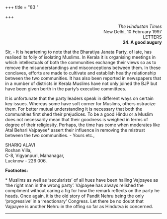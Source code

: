 +++
title = "83 "

+++
<div align="right">

*The Hindustan Times*  
New Delhi, 10 February 1997  
LETTERS  
**24. A good augury**

</div>

Sir, - It is heartening to note that the Bharatiya Janata Party, of
late, has realised its folly of isolating Muslims. In Kerala it is
organising meetings in which intellectuals of both the communities
exchange their views so as to remove the misunderstandings and
misconceptions between them. In these conclaves, efforts are made to
cultivate and establish healthy relationship between the two
communities. It has also been reported in newspapers that in a number of
districts in Kerala Muslims have not only joined the BJP but have been
given berth in the party’s executive committees.

It is unfortunate that the party leaders speak in different ways on
certain key issues. Whereas some have soft corner for Muslims, others
ostracize them. For better mutual understanding it is necessary that
both the communities first shed their prejudices. To be a good Hindu or
a Muslim does not necessarily mean that their goodness is weighed in
terms of degree of their religiosity. Perhaps, the time has come when
moderates like Atal Behari Vajpayee\* assert their influence in removing
the mistrust between the two communities. - Yours etc.,

SHARIQ ALAVI  
Roshan Villa,  
C-8, Vigyanpuri, Mahanagar,  
Lucknow - 226 006.  
 

**Footnotes:**

\* Muslims as well as ‘secularists’ of all hues have been hailing
Vajpayee as ‘the right man in the wrong party’. Vajpayee has always
relished the compliment without caring a fig for how the remark reflects
on the party he heads. Once again, it is the old story of Pandit Nehru
being the only ‘progressive’ in a ‘reactionary’ Congress. Let there be
no doubt that Vajpayee is another Nehru in the offing so far as Hindutva
is concerned.  
 

------------------------------------------------------------------------


